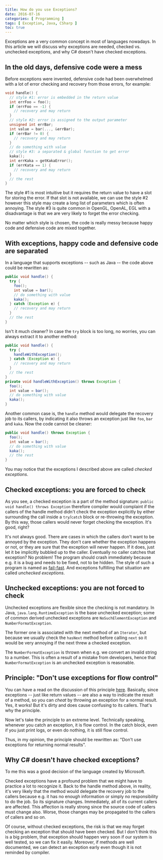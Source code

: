 ```yaml
---
title: How do you use Exceptions?
date: 2016-07-16
categories: [ Programming ]
tags: [ Exception, Java, CSharp ]
toc: true
---
```


Exceptions are a very common concept in most of languages nowadays. In this article we will discuss why exceptions are needed, checked vs. unchecked exceptions, and why C# doesn't have checked exceptions.

## In the old days, defensive code were a mess

Before exceptions were invented, defensive code had been overwhelmed with a lot of error checking and recovery from those errors, for example:

```c
void handle() {
  // style #1: error is embedded in the return value
  int errFoo = foo();
  if (errFoo == -1) {
    // recovery and may return  
  }
  // style #2: error is assigned to the output parameter
  unsigned int errBar;  
  int value = bar(..., &errBar);
  if (errBar != 0) {
    // recovery and may return  
  }
  // do something with value
  // style #3: a separated & global function to get error
  kaka();
  int errKaka = getKakaError();
  if (errKata == 1) {
    // recovery and may return  
  }
  // the rest
}
```

The style #1 is most intuitive but it requires the return value to have a slot for storing the error. If that slot is not available, we can use the style #2 however this style may create a long list of parameters which is often annoying. The style #3 is quite common in OpenGL, OpenAL, EGL with a disadvantage is that we are very likely to forget the error checking.

No matter which style is chosen, the code is really messy because happy code and defensive code are mixed together.

## With exceptions, happy code and defensive code are separated

In a language that supports exceptions -- such as Java -- the code above could be rewritten as:

```java
public void handle() {
  try {
    foo();
    int value = bar();
    // do something with value
    kaka();
  } catch (Exception e) {
    // recovery and may return
  }
  // the rest
}
```

Isn't it much cleaner? In case the `try` block is too long, no worries, you can always extract it to another method:

```java
public void handle() {
  try {
    handleWithException();
  } catch (Exception e) {
    // recovery and may return  
  }
  // the rest
}
private void handleWithException() throws Exception {
  foo();
  int value = bar();
  // do something with value
  kaka();
}
```

Another common case is, the `handle` method would delegate the recovery job to its callers, by indicating it also throws an exception just like `foo`, `bar` and `kaka`. Now the code cannot be cleaner:

```java
public void handle() throws Exception {
  foo();
  int value = bar();
  // do something with value
  kaka();
  // the rest
}
```

You may notice that the exceptions I described above are called _checked exceptions_.

## Checked exceptions: you are forced to check

As you see, a checked exception is a part of the method signature: `public void handle() throws Exception` therefore compiler would complaint if the callers of the handle method didn't check the exception explicitly by either surrounding the call inside a `try`/`catch` block or re-throwing the exception. By this way, those callers would never forget checking the exception. It's good, right?

It's not always good. There are cases in which the callers don't want to be annoyed by the exception. They don't care whether the exception happens or not, or they are sure that the exception will never happen. If it does, just let it be implicitly bubbled up to the caller. Eventually no caller catches that exception? No problem! The program should crash immediately because e.g. it is a bug and needs to be fixed, not to be hidden. The style of such a program is named as [fail-fast](https://en.wikipedia.org/wiki/Fail-fast). And exceptions fulfilling that situation are called _unchecked exceptions_.

## Unchecked exceptions: you are not forced to check

Unchecked exceptions are flexible since the checking is not mandatory. In Java, `java.lang.RuntimeException` is the base unchecked exception; some of common derived unchecked exceptions are `NoSuchElementException` and `NumberFormatException`.

The former one is associated with the next method of an `Iterator`, but because we usually check the `hasNext` method before calling `next` so it would be very annoying if the next threw a checked exception.

The `NumberFormatException` is thrown when e.g. we convert an invalid string to a number. This is often a result of a mistake from developers, hence that `NumberFormatException` is an unchecked exception is reasonable.

## Principle: "Don't use exceptions for flow control"

You can have a read on the discussion of this principle [here](http://c2.com/cgi/wiki?DontUseExceptionsForFlowControl). Basically, since exceptions -- just like return values -- are also a way to indicate the result of a method, so you can _cheat_ by throwing an exception for a normal result. Yes, it works! But it's dirty and does cause confusing to its callers. That's why the principle.

Now let's take the principle to an extreme level. Technically speaking, whenever you catch an exception, it is flow control. In the catch block, even if you just print logs, or even do nothing, it is still flow control.

Thus, in my opinion, the principle should be rewritten as: "Don't use exceptions for returning normal results".

## Why C# doesn't have checked exceptions?

To me this was a good decision of the language created by Microsoft.

Checked exceptions have a profound problem that we might have to practice a lot to recognize it. Back to the handle method above, in reality, it's very likely that the method would delegate the recovery job to the callers because e.g. it has no enough information or simply no responsibility to do the job. So its signature changes. Immediately, all of its current callers are affected. This affection is really strong since the source code of callers must change also. Worse, those changes may be propagated to the callers of callers and so on.

Of course, without checked exceptions, the risk is that we may forget checking an exception that should have been checked. But I don't think this is a big problem, that exception should happen very soon if our system is well tested, so we can fix it easily. Moreover, if methods are well documented, we can detect an exception early even though it is not reminded by compiler.
